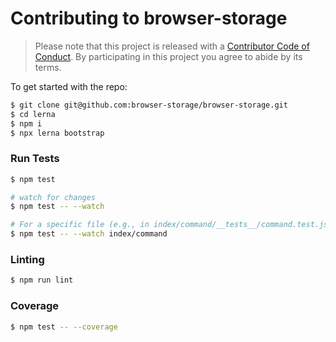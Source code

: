 # Contributing to browser-storage

> Please note that this project is released with a [Contributor Code of Conduct](./CODE_OF_CONDUCT.md).
> By participating in this project you agree to abide by its terms.

To get started with the repo:

```sh
$ git clone git@github.com:browser-storage/browser-storage.git
$ cd lerna
$ npm i
$ npx lerna bootstrap
```

### Run Tests

```sh
$ npm test

# watch for changes
$ npm test -- --watch

# For a specific file (e.g., in index/command/__tests__/command.test.js)
$ npm test -- --watch index/command
```

### Linting

```sh
$ npm run lint
```

### Coverage

```sh
$ npm test -- --coverage
